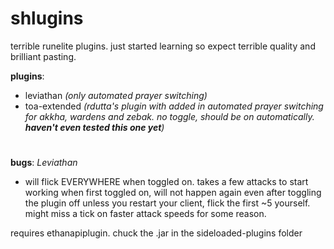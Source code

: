 # shlugins
terrible runelite plugins. just started learning so expect terrible quality and brilliant pasting.

**plugins**:
- leviathan *(only automated prayer switching)*
- toa-extended *(rdutta's plugin with added in automated prayer switching for akkha, wardens and zebak. no toggle, should be on automatically. **haven't even tested this one yet**)*

#

**bugs**:
*Leviathan*
- will flick EVERYWHERE when toggled on. takes a few attacks to start working when first toggled on, will not happen again even after toggling the plugin off unless you restart your client, flick the first ~5 yourself. might miss a tick on faster attack speeds for some reason.

  
requires ethanapiplugin. chuck the .jar in the sideloaded-plugins folder
